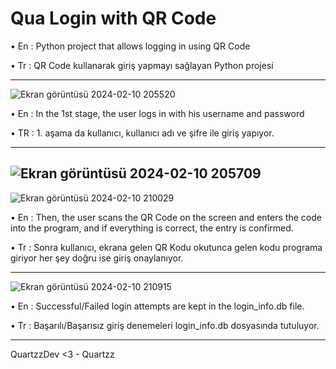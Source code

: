 # Qua Login with QR Code

• En : Python project that allows logging in using QR Code    

• Tr : QR Code kullanarak giriş yapmayı sağlayan Python projesi  
______
![Ekran görüntüsü 2024-02-10 205520](https://github.com/QuartzzDev/Qua_QR-Code/assets/69876083/30fea90d-a6af-4e62-bed4-127e073f3b1e)      

• En : In the 1st stage, the user logs in with his username and password  

• TR : 1. aşama da kullanıcı, kullanıcı adı ve şifre ile giriş yapıyor. 
____

![Ekran görüntüsü 2024-02-10 205709](https://github.com/QuartzzDev/Qua_QR-Code/assets/69876083/a2f54bbb-f684-46a6-8569-21071123aeb3)      
-----
![Ekran görüntüsü 2024-02-10 210029](https://github.com/QuartzzDev/Qua_QR-Code/assets/69876083/c38c6497-7d85-4554-ae39-0363ffe97ef5)       

• En : Then, the user scans the QR Code on the screen and enters the code into the program, and if everything is correct, the entry is confirmed.   

• Tr : Sonra kullanıcı, ekrana gelen QR Kodu okutunca gelen kodu programa giriyor her şey doğru ise giriş onaylanıyor.  
____

![Ekran görüntüsü 2024-02-10 210915](https://github.com/QuartzzDev/Qua_QR-Code/assets/69876083/eed2de6d-62f5-4332-83bd-d8b7c0b65156)    

• En : Successful/Failed login attempts are kept in the login_info.db file.    

• Tr : Başarılı/Başarısız giriş denemeleri login_info.db dosyasında tutuluyor.  
____

QuartzzDev <3 - Quartzz
